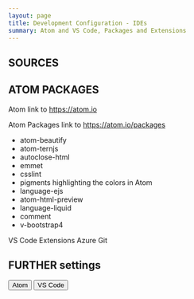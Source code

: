 ```yaml
---
layout: page
title: Development Configuration - IDEs
summary: Atom and VS Code, Packages and Extensions
---
```

## SOURCES

## ATOM PACKAGES

Atom
link to
https://atom.io

Atom Packages
link to https://atom.io/packages

* atom-beautify
* atom-ternjs
* autoclose-html
* emmet
* csslint
* pigments highlighting the colors in Atom
* language-ejs
* atom-html-preview
* language-liquid
* comment
* v-bootstrap4


VS Code Extensions
Azure Git

## FURTHER settings

<button type="button" name="button">Atom</button>
<button type="button" name="button">VS Code</button>
